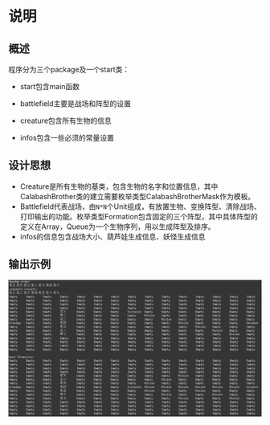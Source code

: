 # 说明

## 概述

程序分为三个package及一个start类：

- start包含main函数

- battlefield主要是战场和阵型的设置

- creature包含所有生物的信息

- infos包含一些必须的常量设置

## 设计思想

- Creature是所有生物的基类，包含生物的名字和位置信息，其中CalabashBrother类的建立需要枚举类型CalabashBrotherMask作为模板。
- Battlefield代表战场，由`N*N`个Unit组成，有放置生物、变换阵型、清除战场、打印输出的功能。枚举类型Formation包含固定的三个阵型，其中具体阵型的定义在Array，Queue为一个生物序列，用以生成阵型及排序。
- infos的信息包含战场大小、葫芦娃生成信息、妖怪生成信息

## 输出示例
![](https://github.com/DarkMagicXYZ/Java-2018f-pics/blob/master/Output.png)